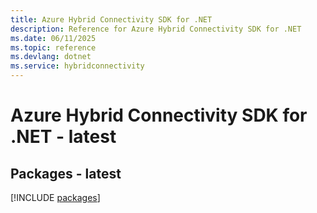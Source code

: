 ```yaml
---
title: Azure Hybrid Connectivity SDK for .NET
description: Reference for Azure Hybrid Connectivity SDK for .NET
ms.date: 06/11/2025
ms.topic: reference
ms.devlang: dotnet
ms.service: hybridconnectivity
---
```

# Azure Hybrid Connectivity SDK for .NET - latest
## Packages - latest
[!INCLUDE [packages](hybrid-connectivity-index.md)]